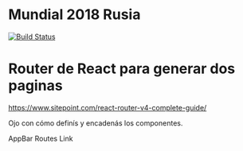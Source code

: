 # Mundial 2018 Rusia

[![Build Status](https://travis-ci.org/uqbar-project/eg-mundial2018-react.svg?branch=master)](https://travis-ci.org/uqbar-project/eg-mundial2018-react)


# Router de React para generar dos paginas

https://www.sitepoint.com/react-router-v4-complete-guide/

Ojo con cómo definís y encadenás los componentes.

AppBar
  Routes
    Link
    